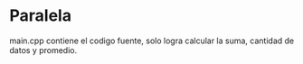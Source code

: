 # Paralela
main.cpp contiene el codigo fuente, solo logra calcular la suma, cantidad de datos y promedio.
